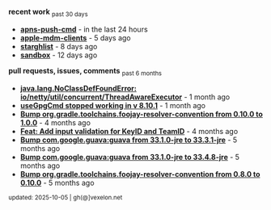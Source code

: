 **recent work** <sub>past 30 days</sub>

  - **[apns-push-cmd](https://github.com/petarov/apns-push-cmd)** - in the last 24 hours
  - **[apple-mdm-clients](https://github.com/petarov/apple-mdm-clients)** - 5 days ago
  - **[starghlist](https://github.com/petarov/starghlist)** - 8 days ago
  - **[sandbox](https://github.com/petarov/sandbox)** - 12 days ago

**pull requests, issues, comments** <sub>past 6 months</sub>

  - **[java.lang.NoClassDefFoundError: io/netty/util/concurrent/ThreadAwareExecutor](https://github.com/jchambers/pushy/issues/1116#issuecomment-3252820064)** - 1 month ago
  - **[useGpgCmd stopped working in v 8.10.1](https://github.com/gradle/gradle/issues/30645#issuecomment-3242259065)** - 1 month ago
  - **[Bump org.gradle.toolchains.foojay-resolver-convention from 0.10.0 to 1.0.0](https://github.com/petarov/apple-mdm-clients/pull/8#issuecomment-2913071243)** - 4 months ago
  - **[Feat: Add input validation for KeyID and TeamID](https://github.com/petarov/apns-push-cmd/pull/14)** - 4 months ago
  - **[Bump com.google.guava:guava from 33.1.0-jre to 33.3.1-jre](https://github.com/petarov/apple-mdm-clients/pull/6#issuecomment-2835049988)** - 5 months ago
  - **[Bump com.google.guava:guava from 33.1.0-jre to 33.4.8-jre](https://github.com/petarov/apple-mdm-clients/pull/3#issuecomment-2834568299)** - 5 months ago
  - **[Bump org.gradle.toolchains.foojay-resolver-convention from 0.8.0 to 0.10.0](https://github.com/petarov/apple-mdm-clients/pull/1#issuecomment-2834560869)** - 5 months ago

<sub>updated: 2025-10-05 | gh(@]vexelon.net</sub>